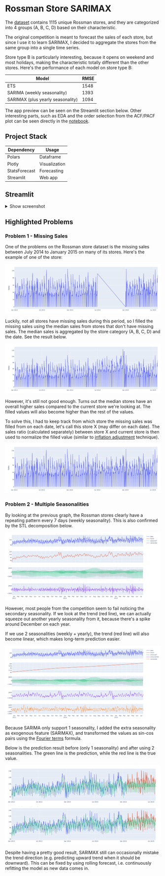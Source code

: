 # Rossman Store SARIMAX

The [dataset](https://www.kaggle.com/c/rossmann-store-sales) contains 1115 unique Rossman stores, and they are categorized into 4 groups (A, B, C, D) based on their characteristic.

The original competition is meant to forecast the sales of each store, but since I use it to learn SARIMAX, I decided to aggregate the stores from the same group into a single time series.

Store type B is particularly interesting, because it opens on weekend and most holidays, making the characteristic totally different than the other stores. Here's the performance of each model on store type B:

|Model|RMSE|
|---|---|
|ETS|1548|
|SARIMA (weekly seasonality)|1393|
|SARIMAX (plus yearly seasonality)|1094|

The app preview can be seen on the Streamlit section below. Other interesting parts, such as EDA and the order selection from the ACF/PACF plot can be seen directly in the [notebook](notebook.ipynb).

## Project Stack

|Dependency|Usage|
|---|---|
|Polars|Dataframe|
|Plotly|Visualization|
|StatsForecast|Forecasting|
|Streamlit|Web app|

## Streamlit

<details>
  <summary>Show screenshot</summary>
  <img src="img/image-6.png">
</details>

## Highlighted Problems

### Problem 1 - Missing Sales

One of the problems on the Rossman store dataset is the missing sales between July 2014 to January 2015 on many of its stores. Here's the example of one of the store:

![alt text](img/image.png)

Luckily, not all stores have missing sales during this period, so I filled the missing sales using the median sales from stores that don't have missing sales. The median sales is aggregated by the store category (A, B, C, D) and the date. See the result below.

![alt text](img/image-1.png)

However, it's still not good enough. Turns out the median stores have an overall higher sales compared to the current store we're looking at. The filled values will also become higher than the rest of the values.

To solve this, I had to keep track from which store the missing sales was filled from on each date, let's call this store X (may differ on each date). The sales ratio (calculated separately) between store X and current store is then used to normalize the filled value (similar to [inflation adjustment](https://otexts.com/fpp3/transformations.html#inflation-adjustments) technique).

![alt text](img/image-2.png)

### Problem 2 - Multiple Seasonalities

By looking at the previous graph, the Rossman stores clearly have a repeating pattern every 7 days (weekly seasonality). This is also confirmed by the STL decomposition below.

![alt text](img/image-3.png)

However, most people from the competition seem to fail noticing the secondary seasonality. If we look at the trend (red line), we can actually squeeze out another yearly seasonality from it, because there's a spike around December on each year.

If we use 2 seasonalities (weekly + yearly), the trend (red line) will also become linear, which makes long-term prediction easier.

![alt text](img/image-4.png)

Because SARIMA only support 1 seasonality, I added the extra seasonality as exogenous feature (SARIMAX), and transformed the values as sin-cos pairs using the [Fourier terms](https://en.wikipedia.org/wiki/Fourier_series) formula.

Below is the prediction result before (only 1 seasonality) and after using 2 seasonalities. The green line is the prediction, while the red line is the true value.

![alt text](img/image-5.png)

Despite having a pretty good result, SARIMAX still can occasionally mistake the trend direction (e.g. predicting upward trend when it should be downward). This can be fixed by using rolling forecast, i.e. continuously refitting the model as new data comes in.
